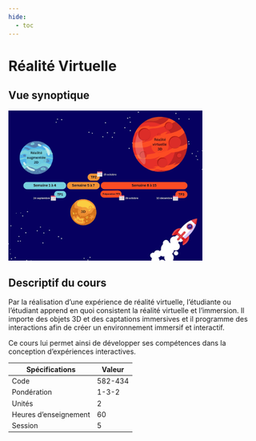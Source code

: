 ```yaml
---
hide:
  - toc
---
```


# Réalité Virtuelle

## Vue synoptique
<img src="images/vueSynoptique.jpg" height="300" />

## Descriptif du cours

Par la réalisation d’une expérience de réalité virtuelle, l’étudiante ou l’étudiant apprend en quoi consistent la réalité virtuelle et l’immersion. Il importe des objets 3D et des captations immersives et il programme des interactions afin de créer un environnement immersif et interactif. 

Ce cours lui permet ainsi de développer ses compétences dans la conception d’expériences interactives.

| Spécifications        | Valeur  |
| --------------------- | ------- |
| Code                  | 582-434 |
| Pondération           | 1-3-2   |
| Unités                | 2       |
| Heures d’enseignement | 60      |
| Session               | 5       |


